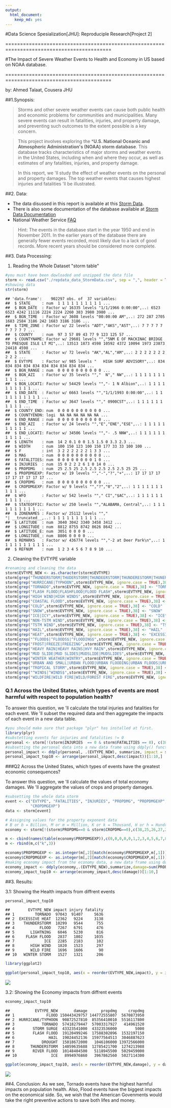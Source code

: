 ```yaml
---
output: 
  html_document: 
    keep_md: yes
---
```

#Data Science Spesialization[JHU]: Reproduciple Research[Project 2]

==========================================================================================

#The Impact of Severe Weather Events to Health and Economy in US  based on NOAA database.

==========================================================================================

by: Ahmed Talaat, Cousera JHU

##1.Synopsis:

> Storms and other severe weather events can cause both public health and economic problems for communities and municipalities. Many severe events can result in fatalities, injuries, and property damage, and preventing such outcomes to the extent possible is a key concern.

> This project involves exploring the ***U.S. National Oceanic and Atmospheric Administration's (NOAA) storm database**. This database tracks characteristics of major storms and weather events in the United States, including when and where they occur, as well as estimates of any fatalities, injuries, and property damage.

> In this report, we 'll study the effect of weather events on the personal and property damages. The top weather events that causes highest injuries and fatalities 'll be illustrated.

##2. Data:

* The data disussed in this report is available at this [Storm Data](https://d396qusza40orc.cloudfront.net/repdata%2Fdata%2FStormData.csv.bz2).
* There is also some documentation of the database available at [Storm Data Documentation](https://d396qusza40orc.cloudfront.net/repdata%2Fpeer2_doc%2Fpd01016005curr.pdf)
* National Weather Service [FAQ](https://d396qusza40orc.cloudfront.net/repdata%2Fpeer2_doc%2FNCDC%20Storm%20Events-FAQ%20Page.pdf)

> Hint: The events in the database start in the year 1950 and end in November 2011. In the earlier years of the database there are generally fewer events recorded, most likely due to a lack of good records. More recent years should be considered more complete.

##3. Data Processing:

1. Reading the Whole Dataset "storm table"

```r
#you must have been dowloaded and unzipped the data file
storm <- read.csv("./repdata_data_StormData.csv", sep = ",", header = TRUE)
#showing data
str(storm)
```

```
## 'data.frame':	902297 obs. of  37 variables:
##  $ STATE__   : num  1 1 1 1 1 1 1 1 1 1 ...
##  $ BGN_DATE  : Factor w/ 16335 levels "1/1/1966 0:00:00",..: 6523 6523 4242 11116 2224 2224 2260 383 3980 3980 ...
##  $ BGN_TIME  : Factor w/ 3608 levels "00:00:00 AM",..: 272 287 2705 1683 2584 3186 242 1683 3186 3186 ...
##  $ TIME_ZONE : Factor w/ 22 levels "ADT","AKS","AST",..: 7 7 7 7 7 7 7 7 7 7 ...
##  $ COUNTY    : num  97 3 57 89 43 77 9 123 125 57 ...
##  $ COUNTYNAME: Factor w/ 29601 levels "","5NM E OF MACKINAC BRIDGE TO PRESQUE ISLE LT MI",..: 13513 1873 4598 10592 4372 10094 1973 23873 24418 4598 ...
##  $ STATE     : Factor w/ 72 levels "AK","AL","AM",..: 2 2 2 2 2 2 2 2 2 2 ...
##  $ EVTYPE    : Factor w/ 985 levels "   HIGH SURF ADVISORY",..: 834 834 834 834 834 834 834 834 834 834 ...
##  $ BGN_RANGE : num  0 0 0 0 0 0 0 0 0 0 ...
##  $ BGN_AZI   : Factor w/ 35 levels "","  N"," NW",..: 1 1 1 1 1 1 1 1 1 1 ...
##  $ BGN_LOCATI: Factor w/ 54429 levels "","- 1 N Albion",..: 1 1 1 1 1 1 1 1 1 1 ...
##  $ END_DATE  : Factor w/ 6663 levels "","1/1/1993 0:00:00",..: 1 1 1 1 1 1 1 1 1 1 ...
##  $ END_TIME  : Factor w/ 3647 levels ""," 0900CST",..: 1 1 1 1 1 1 1 1 1 1 ...
##  $ COUNTY_END: num  0 0 0 0 0 0 0 0 0 0 ...
##  $ COUNTYENDN: logi  NA NA NA NA NA NA ...
##  $ END_RANGE : num  0 0 0 0 0 0 0 0 0 0 ...
##  $ END_AZI   : Factor w/ 24 levels "","E","ENE","ESE",..: 1 1 1 1 1 1 1 1 1 1 ...
##  $ END_LOCATI: Factor w/ 34506 levels "","- .5 NNW",..: 1 1 1 1 1 1 1 1 1 1 ...
##  $ LENGTH    : num  14 2 0.1 0 0 1.5 1.5 0 3.3 2.3 ...
##  $ WIDTH     : num  100 150 123 100 150 177 33 33 100 100 ...
##  $ F         : int  3 2 2 2 2 2 2 1 3 3 ...
##  $ MAG       : num  0 0 0 0 0 0 0 0 0 0 ...
##  $ FATALITIES: num  0 0 0 0 0 0 0 0 1 0 ...
##  $ INJURIES  : num  15 0 2 2 2 6 1 0 14 0 ...
##  $ PROPDMG   : num  25 2.5 25 2.5 2.5 2.5 2.5 2.5 25 25 ...
##  $ PROPDMGEXP: Factor w/ 19 levels "","-","?","+",..: 17 17 17 17 17 17 17 17 17 17 ...
##  $ CROPDMG   : num  0 0 0 0 0 0 0 0 0 0 ...
##  $ CROPDMGEXP: Factor w/ 9 levels "","?","0","2",..: 1 1 1 1 1 1 1 1 1 1 ...
##  $ WFO       : Factor w/ 542 levels ""," CI","$AC",..: 1 1 1 1 1 1 1 1 1 1 ...
##  $ STATEOFFIC: Factor w/ 250 levels "","ALABAMA, Central",..: 1 1 1 1 1 1 1 1 1 1 ...
##  $ ZONENAMES : Factor w/ 25112 levels "","                                                                                                               "| __truncated__,..: 1 1 1 1 1 1 1 1 1 1 ...
##  $ LATITUDE  : num  3040 3042 3340 3458 3412 ...
##  $ LONGITUDE : num  8812 8755 8742 8626 8642 ...
##  $ LATITUDE_E: num  3051 0 0 0 0 ...
##  $ LONGITUDE_: num  8806 0 0 0 0 ...
##  $ REMARKS   : Factor w/ 436774 levels "","-2 at Deer Park\n",..: 1 1 1 1 1 1 1 1 1 1 ...
##  $ REFNUM    : num  1 2 3 4 5 6 7 8 9 10 ...
```

2. Cleaning the EVTYPE variable


```r
#renaming and cleaning the data
storm$EVTYPE_NEW <- as.character(storm$EVTYPE)
storm[grep("THUNDERSTORM|THUDERSTORM|THUNDEERSTORM|THUNDERESTORM|THUNERSTORM|THUNDERTORM|THUNDERSTROM|TSTM",storm$EVTYPE_NEW, ignore.case = TRUE),38] <- "THUNDERSTORM"
storm[grep("HURRICANE|TYPHOON",storm$EVTYPE_NEW, ignore.case = TRUE),38] <- "HURRICANE/TYPHOON"
storm[grep("TORNADO",storm$EVTYPE_NEW, ignore.case = TRUE),38] <- "TORNADO"
storm[grep("FLASH FLOOD|FLASHFLOOD|FLOOD FLASH",storm$EVTYPE_NEW, ignore.case = TRUE),38] <- "FLASH FLOOD"
storm[grep("HIGH WIND|HIGH WINDS",storm$EVTYPE_NEW, ignore.case = TRUE),38] <- "HIGH WIND"
storm[grep("COASTAL FLOOD",storm$EVTYPE_NEW, ignore.case = TRUE),38] <- "COASTAL FLOOD"
storm[grep("COLD",storm$EVTYPE_NEW, ignore.case = TRUE),38] <- "COLD"
storm[grep("SNOW",storm$EVTYPE_NEW, ignore.case = TRUE),38] <- "SNOW"
storm[grep("ICE|ICY",storm$EVTYPE_NEW, ignore.case = TRUE),38] <- "ICE"
storm[grep("NON-TSTM WIND",storm$EVTYPE_NEW, ignore.case = TRUE),38] <- "WIND"
storm[grep("TSTM WIND",storm$EVTYPE_NEW, ignore.case = TRUE),38] <- "TSTM WIND"
storm[grep("HAIL",storm$EVTYPE_NEW, ignore.case = TRUE),38] <- "HAIL"
storm[grep("HEAT",storm$EVTYPE_NEW, ignore.case = TRUE),38] <- "EXCESSIVE HEAT"
storm[grep("^FLOOD$|^FLOODS$|^FLOODING$",storm$EVTYPE_NEW, ignore.case = TRUE),38] <- "FLOOD"
storm[grep("FROST|FREEZE|FREEZING",storm$EVTYPE_NEW, ignore.case = TRUE),38] <- "FROST/FREEZE"
storm[grep("HEAVY RAIN|HEAVY RAINS|HVY RAIN",storm$EVTYPE_NEW, ignore.case = TRUE),38] <- "HEAVY RAIN"
storm[grep("MUD SLIDE|MUD SLIDES|MUDSLIDE|MUDSLIDES",storm$EVTYPE_NEW, ignore.case = TRUE),38] <- "MUD SLIDE"
storm[grep("WINTER WEATHER|WINTRY",storm$EVTYPE_NEW, ignore.case = TRUE),38] <- "WINTER WEATHER"
storm[grep("URBAN AND SMALL|URBAN FLOOD|URBAN FLOODING|URBAN FLOODS|URBAN SMALL|URBAN/SMALL STREAM|URBAN/SML STREAM",storm$EVTYPE_NEW, ignore.case = TRUE),38] <- "URBAN FLOOD"
storm[grep("TROPICAL STORM",storm$EVTYPE_NEW, ignore.case = TRUE),38] <- "TROPICAL STORM"
storm[grep("^WIND$|^WINDS$",storm$EVTYPE_NEW, ignore.case = TRUE),38] <- "WIND"
storm[grep("WILDFIRE|WILD FIRE|WILD/FOREST FIRE",storm$EVTYPE_NEW, ignore.case = TRUE),38] <- "WILD FIRE"
```

### Q.1 Across the United States, which types of events are most harmful with respect to population health?

To answer this question, we 'll calculate the total injuries and fatalities for each event. We 'll subset the required data and then aggregate the impacts of each event in a new data table.


```r
#you should make sure that package "plyr" has installed at first.
library(plyr)
#substetting events for injuries and fatalities != 0
personal <- storm[!(storm$INJURIES  == 0 & storm$FATALITIES == 0), c(38, 23, 24)]
#subsetting the personal data into a new data frame using ddply() function
personal_impact <- ddply(personal, .(EVTYPE_NEW), summarize, impact = sum(INJURIES+FATALITIES), injury = sum(INJURIES), fatality = sum(FATALITIES))
personal_impact_top10 <- arrange(personal_impact,desc(impact))[1:10,]
```

###Q2 Across the United States, which types of events have the greatest economic consequences?

To answer this question, we 'll calculate the values of total economy damages. We 'll aggregate the values of crops and property damages. 


```r
#subsetting the whole data storm
event <- c("EVTYPE", "FATALITIES", "INJURIES", "PROPDMG", "PROPDMGEXP", "CROPDMG", 
           "CROPDMGEXP")
data <- storm[event]

# Assigning values for the property exponent data 
# B or b = Billion, M or m = Million, K or k = Thousand, H or h = Hundred). The number from one to ten represent the power of ten (10^The number). The symbols "-", "+" and "?" refers to less than, greater than and low certainty. Here, we ignored these three symbols.
economy <- storm[!(storm$PROPDMG==0 & storm$CROPDMG==0),c(38,25,26,27,28)]

m <- cbind(names(table(economy$PROPDMGEXP)),c(0,0,0,0,0,1,2,3,4,5,6,7,8,9,2,2,3,6,6))
m <- rbind(m,c("k",3))

economy$PROPDMGEXP <- as.integer(m[,2][match(economy$PROPDMGEXP,m[,1])])
economy$CROPDMGEXP <- as.integer(m[,2][match(economy$CROPDMGEXP,m[,1])])
#making economy impact from the economy data, a new data frame using ddply() function
economy_impact <- ddply(economy,.(EVTYPE_NEW),summarize,damage=sum(PROPDMG*10^(PROPDMGEXP)+CROPDMG*10^(CROPDMGEXP)),propdmg=sum(PROPDMG*10^(PROPDMGEXP)),cropdmg=sum(CROPDMG*10^(CROPDMGEXP)))
economy_impact_top10 <- arrange(economy_impact,desc(damage))[1:10,]
```

##3. Results:

3.1: Showing the Health impacts from diffrent events

```r
personal_impact_top10
```

```
##        EVTYPE_NEW impact injury fatality
## 1         TORNADO  97043  91407     5636
## 2  EXCESSIVE HEAT  12362   9224     3138
## 3    THUNDERSTORM  10299   9544      755
## 4           FLOOD   7267   6791      476
## 5       LIGHTNING   6046   5230      816
## 6     FLASH FLOOD   2837   1802     1035
## 7             ICE   2285   2183      102
## 8       HIGH WIND   1820   1523      297
## 9       WILD FIRE   1696   1606       90
## 10   WINTER STORM   1527   1321      206
```


```r
library(ggplot2)

ggplot(personal_impact_top10, aes(x = reorder(EVTYPE_NEW,impact), y = impact)) + geom_bar(stat="identity", fill = "orange") + labs(title = "Health Impact by Weather Event Type", x = "Event Type", y = "Total Injuries and Fatalities") + coord_flip()
```

![](RepResearch_Project_2_files/figure-html/health_impact_plot-1.png)<!-- -->

3.2: Showing the Economy impacts from diffrent events


```r
economy_impact_top10
```

```
##           EVTYPE_NEW       damage      propdmg     cropdmg
## 1              FLOOD 150443429757 144772555807  5670873950
## 2  HURRICANE/TYPHOON  90872527810  85356410010  5516117800
## 3            TORNADO  57418279447  57003317927   414961520
## 4        STORM SURGE  43323541000  43323536000        5000
## 5        FLASH FLOOD  19120499246  17588302096  1532197150
## 6               HAIL  19024452136  15977564513  3046887623
## 7            DROUGHT  15018672000   1046106000 13972566000
## 8       THUNDERSTORM  14059635688  12785421700  1274213988
## 9        RIVER FLOOD  10148404500   5118945500  5029459000
## 10               ICE   8994976860   3967862560  5027114300
```


```r
ggplot(economy_impact_top10, aes(x = reorder(EVTYPE_NEW,damage), y = damage)) + geom_bar(stat = "identity", fill = "orange") + labs(title = "Economy Damage by Weather Event Type", x = "Event Type", y = "Total Crops and Property Damage") + coord_flip()
```

![](RepResearch_Project_2_files/figure-html/economy_impact_plot-1.png)<!-- -->


##4. Conclusion:
As we see, Tornado events have the highest harmful impacts on population health. Also, Flood events have the biggest impacts on the economical side. So, we wish that the American Govenments would take the right preventive actions to save both lifes and money. 
